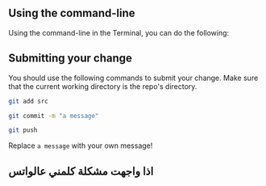 ## Using the command-line

Using the command-line in the Terminal, you can do the following: 


## Submitting your change
You should use the following commands to submit your change. Make sure that the current working directory is the repo's directory. 

```bash
git add src

git commit -m "a message"

git push
```
Replace `a message` with your own message!

## اذا واجهت مشكلة كلمني عالواتس
